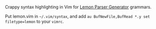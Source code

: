 Crappy syntax highlighting in Vim for [Lemon Parser Generator](http://www.hwaci.com/sw/lemon/)
grammars.

Put lemon.vim in `~/.vim/syntax`, and add `au BufNewFile,BufRead *.y set filetype=lemon` 
to your `vimrc`.

